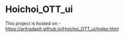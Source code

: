 ﻿# Hoichoi_OTT_ui

This project is hosted on -https://aritradasit.github.io/Hoichoi_OTT_ui/index.html
